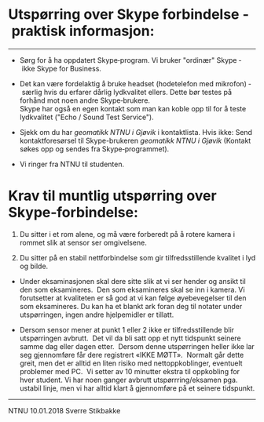 # Utspørring over Skype forbindelse ‐ praktisk informasjon:

---

- Sørg for å ha oppdatert Skype‐program. Vi bruker "ordinær" Skype ‐ ikke Skype for Business.

- Det kan være fordelaktig å bruke headset (hodetelefon med mikrofon) ‐ særlig hvis du erfarer dårlig lydkvalitet ellers. Dette bør testes på forhånd mot noen andre Skype‐brukere.  
Skype har også en egen kontakt som man kan koble opp til for å teste lydkvalitet ("Echo / Sound Test Service").

- Sjekk om du har *geomatikk NTNU i Gjøvik* i kontaktlista. Hvis ikke: Send kontaktforesørsel til Skype-brukeren *geomatikk NTNU i Gjøvik* (Kontakt søkes opp og sendes fra Skype‐programmet).

- Vi ringer fra NTNU til studenten.


# Krav til muntlig utspørring over Skype‐forbindelse:

1. Du sitter i et rom alene, og må være forberedt på å rotere kamera i rommet slik at sensor ser omgivelsene.

2. Du sitter på en stabil nettforbindelse som gir tilfredsstillende kvalitet i lyd og bilde.

- Under eksaminasjonen skal dere sitte slik at vi ser hender og ansikt til den som eksamineres.  Den som eksamineres skal se inn i kamera. Vi forutsetter at kvaliteten er så god at vi kan følge øyebevegelser til den som eksamineres. Du kan ha et blankt ark foran deg til notater under utspørringen, ingen andre hjelpemidler er tillatt.

- Dersom sensor mener at punkt 1 eller 2 ikke er tilfredsstillende blir utspørringen avbrutt.  Det vil da bli satt opp et nytt tidspunkt seinere samme dag eller dagen etter.  Dersom denne utspørringen heller ikke lar seg gjennomføre får dere registrert «IKKE MØTT».  Normalt går dette greit, men det er alltid en liten risiko med nettoppkoblinger, eventuelt problemer med PC.  Vi setter av 10 minutter ekstra til oppkobling for hver student. Vi har noen ganger avbrutt utspørrring/eksamen pga. ustabil linje, men vi har alltid klart å gjennomføre på et seinere tidspunkt.

---

NTNU 10.01.2018 Sverre Stikbakke
